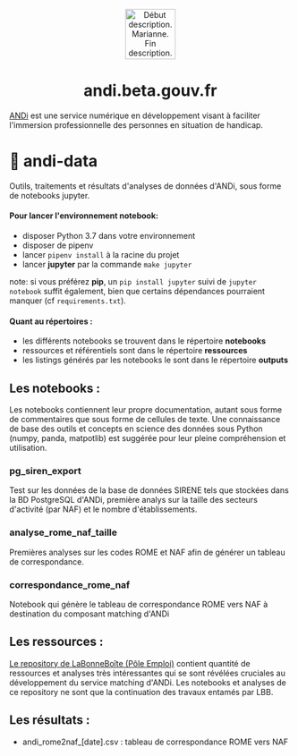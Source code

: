 <p align="center">
  <a href="https://andi.beta.gouv.fr">
    <img alt="Début description. Marianne. Fin description." src="https://upload.wikimedia.org/wikipedia/fr/3/38/Logo_de_la_R%C3%A9publique_fran%C3%A7aise_%281999%29.svg" width="90" />
  </a>
</p>
<h1 align="center">
  andi.beta.gouv.fr
</h1>

[ANDi](https://andi.beta.gouv.fr) est une service numérique en développement visant à faciliter l'immersion professionnelle des personnes en situation de handicap.

# 🧪 andi-data
Outils, traitements et résultats d'analyses de données d'ANDi, sous forme de notebooks jupyter.

#### Pour lancer l'environnement notebook:

- disposer Python 3.7 dans votre environnement
- disposer de pipenv
- lancer `pipenv install` à la racine du projet
- lancer **jupyter** par la commande `make jupyter`

note: si vous préférez **pip**, un `pip install jupyter` suivi de  `jupyter notebook` suffit également, bien que certains dépendances pourraient manquer (cf `requirements.txt`).

#### Quant au répertoires :

- les différents notebooks se trouvent dans le répertoire **notebooks**
- ressources et référentiels sont dans le répertoire **ressources**
- les listings générés par les notebooks le sont dans le répertoire **outputs**


## Les notebooks :
Les notebooks contiennent leur propre documentation, autant sous forme de commentaires que sous forme de cellules de texte.
Une connaissance de base des outils et concepts en science des données sous Python (numpy, panda, matpotlib) est suggérée pour leur pleine compréhension et utilisation.

### pg_siren_export
Test sur les données de la base de données SIRENE tels que stockées dans la BD PostgreSQL d'ANDi,
première analys sur la taille des secteurs d'activité (par NAF) et le nombre d'établissements.

### analyse_rome_naf_taille
Premières analyses sur les codes ROME et NAF afin de générer un tableau de correspondance.

### correspondance_rome_naf
Notebook qui génère le tableau de correspondance ROME vers NAF à destination du composant matching d'ANDi

## Les ressources :
[Le repository de LaBonneBoîte (Pôle Emploi)](https://github.com/StartupsPoleEmploi/labonneboite) contient 
quantité de ressources et analyses très intéressantes qui se sont révélées cruciales au développement du 
service matching d'ANDi. Les notebooks et analyses de ce repository ne sont que la continuation des travaux
entamés par LBB.

## Les résultats :
- andi\_rome2naf\_\[date\].csv : tableau de correspondance ROME vers NAF
